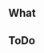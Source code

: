 ## What

<!-- Explain the change, notes etc !-->

## ToDo

<!-- Use this as a place to store what work you have left !-->
